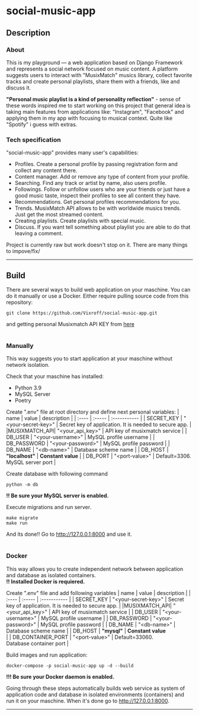 # social-music-app #

## **Description** ##

### **About** ###
This is my playground — a web application based on Django Framework and represents a social network focused on music content. A platform suggests users to interact with "MusixMatch" musics library, collect favorite tracks and create personal playlists, share them with a friends, like and discuss it.

**"Personal music playlist is a kind of personality reflection"** - sense of these words inspired me to start working on this project that general idea is taking main features from applications like: "Instagram", "Facebook" and applying them in my app with focusing to musical context. Quite like "Spotify" i guess with extras.

### **Tech specification** ###
"social-music-app" provides many user's capabilities:

- Profiles. Create a personal profile by passing registration form and collect any content there.
- Content manager. Add or remove any type of content from your profile.
- Searching. Find any track or artist by name, also users profile.
- Followings. Follow or unfollow users who are your friends or just have a good music taste, inspect their profiles to see all content they have.
- Recommendations. Get personal profiles recommendations for you.
- Trends. MusixMatch API allows to be with worldwide musics trends. Just get the most streamed content.
- Creating playlists. Create playlists with special music.
- Discuss. If you want tell something about playlist you are able to do that leaving a comment.

Project is currently raw but work doesn't stop on it. There are many things to impove/fix/

---
## **Build** ##
There are several ways to build web application on your maschine.  You can do it manually or use a Docker. Either require pulling source code from this repository:
```
git clone https://github.com/Vixroff/social-music-app.git
```
and getting personal Musixmatch API KEY from [here](https://developer.musixmatch.com/)
<br>
<br>

### **Manually** ###
This way suggests you to start application at your maschine without network isolation.

Check that your maschine has installed:
- Python 3.9
- MySQL Server
- Poetry

Create ".env" file at root directory and define next personal variables:
| name | value | description |
| :---- | :----- | :----------- |
| SECRET_KEY | "<your-secret-key\>" | Secret key of application. It is needed to secure app. |
|MUSIXMATCH_API| "<your_api_key\>" | API key of musixmatch service |
| DB_USER | "<your-username\>" | MySQL profile username |
| DB_PASSWORD | "<your-password\>" | MySQL profile password |
| DB_NAME | "<db-name\>" | Database scheme name |
| DB_HOST | **"localhost"** | **Constant value** |
| DB_PORT | "<port-value\>" |  Default=3306.<br>MySQL server port |

Create database with following command
```
python -m db
```
**!! Be sure your MySQL server is enabled.** 

Execute migrations and run server.
```
make migrate
make run
```
And its done!! Go to http://127.0.0.1:8000 and use it.
<br>
<br>

### **Docker** ###
This way allows you to create independent network between application and database as isolated containers.<br>
**!! Installed Docker is requiered.**

Create ".env" file and add following variables
| name | value | description |
| :---- | :----- | :----------- |
| SECRET_KEY | "<your-secret-key\>" | Secret key of application. It is needed to secure app. |
|MUSIXMATCH_API| "<your_api_key\>" | API key of musixmatch service |
| DB_USER | "<your-username\>" | MySQL profile username |
| DB_PASSWORD | "<your-password\>" | MySQL profile password |
| DB_NAME | "<db-name\>" | Database scheme name |
| DB_HOST | **"mysql"** | **Constant value**<br> |
| DB_CONTAINER_PORT | "<port-value\>" | Default=33060.<br>Database container port |

Build images and run application:
```
docker-compose -p social-music-app up -d --build
```
**!!! Be sure your Docker daemon is enabled.**


Going through these steps automatically builds web service as system of application code and database in isolated environments (containers) and run it on your maschine. 
When it's done go to http://127.0.0.1:8000.

---
